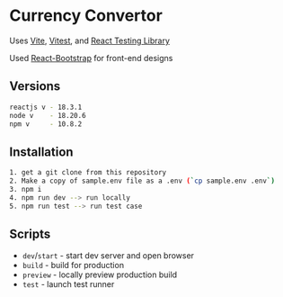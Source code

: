 # Currency Convertor

Uses [Vite](https://vitejs.dev/), [Vitest](https://vitest.dev/), and [React Testing Library](https://github.com/testing-library/react-testing-library)

Used [React-Bootstrap](https://react-bootstrap.netlify.app/) for front-end designs

## Versions
```bash
reactjs v - 18.3.1
node v    - 18.20.6
npm v     - 10.8.2
```

## Installation


```bash
1. get a git clone from this repository
2. Make a copy of sample.env file as a .env (`cp sample.env .env`)
3. npm i
4. npm run dev --> run locally
5. npm run test --> run test case

```

## Scripts

- `dev`/`start` - start dev server and open browser
- `build`       - build for production
- `preview`     - locally preview production build
- `test`        - launch test runner
